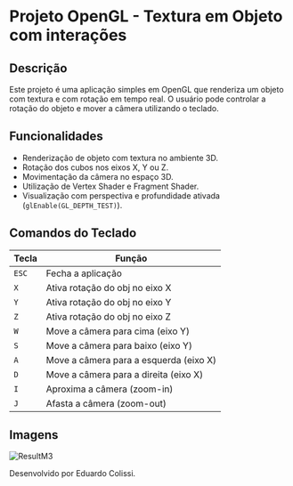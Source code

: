 # Projeto OpenGL - Textura em Objeto com interações

## Descrição

Este projeto é uma aplicação simples em OpenGL que renderiza um objeto com textura e com rotação em tempo real. O usuário pode controlar a rotação do objeto e mover a câmera utilizando o teclado.

## Funcionalidades

- Renderização de objeto com textura no ambiente 3D.
- Rotação dos cubos nos eixos X, Y ou Z.
- Movimentação da câmera no espaço 3D.
- Utilização de Vertex Shader e Fragment Shader.
- Visualização com perspectiva e profundidade ativada (`glEnable(GL_DEPTH_TEST)`).

## Comandos do Teclado

| Tecla | Função                                 |
|-------|----------------------------------------|
| `ESC` | Fecha a aplicação                      |
| `X`   | Ativa rotação do obj no eixo X      |
| `Y`   | Ativa rotação do obj no eixo Y      |
| `Z`   | Ativa rotação do obj no eixo Z      |
| `W`   | Move a câmera para cima (eixo Y)       |
| `S`   | Move a câmera para baixo (eixo Y)      |
| `A`   | Move a câmera para a esquerda (eixo X) |
| `D`   | Move a câmera para a direita (eixo X)  |
| `I`   | Aproxima a câmera (zoom-in)            |
| `J`   | Afasta a câmera (zoom-out)             |


## Imagens
![ResultM3](https://github.com/user-attachments/assets/16fd362a-4aaf-4b21-b904-dd0d465348f5)



Desenvolvido por Eduardo Colissi.

